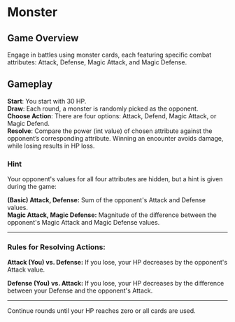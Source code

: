 # Monster

## Game Overview
Engage in battles using monster cards, each featuring specific combat attributes: Attack, Defense, Magic Attack, and Magic Defense.

## Gameplay
**Start**: You start with 30 HP.<br>
**Draw**: Each round, a monster is randomly picked as the opponent.<br>
**Choose Action**: There are four options: Attack, Defend, Magic Attack, or Magic Defend.<br>
**Resolve**: Compare the power (int value) of chosen attribute against the opponent’s corresponding attribute. Winning an encounter avoids damage, while losing results in HP loss.<br>

### Hint

Your opponent's values for all four attributes are hidden, but a hint is given during the game: <br>

**(Basic) Attack, Defense:** Sum of the opponent's Attack and Defense values. <br>
**Magic Attack, Magic Defense:** Magnitude of the difference between the opponent's Magic Attack and Magic Defense values.

<hr>

### Rules for Resolving Actions:
**Attack (You) vs. Defense:** If you lose, your HP decreases by the opponent's Attack value. <br>

**Defense (You) vs. Attack:** If you lose, your HP decreases by the difference between your Defense and the opponent's Attack.
<hr>

Continue rounds until your HP reaches zero or all cards are used.
